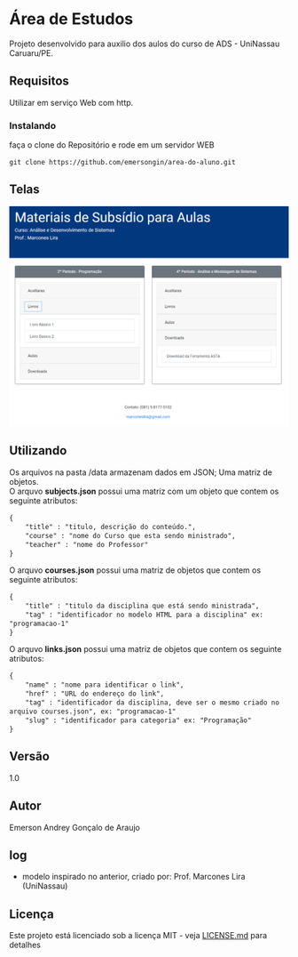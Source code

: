 # Área de Estudos  
Projeto desenvolvido para auxilio dos aulos do curso de ADS - UniNassau Caruaru/PE.

## Requisitos
Utilizar em serviço Web com http.

### Instalando
faça o clone do Repositório e rode em um servidor WEB

```
git clone https://github.com/emersongin/area-do-aluno.git
```
## Telas
![alt text](/screen.png)

## Utilizando

Os arquivos na pasta /data armazenam dados em JSON; Uma matriz de objetos.  
O arquvo <b>subjects.json</b> possui uma matriz com um objeto que contem os seguinte atributos:  

```
{
    "title" : "titulo, descrição do conteúdo.",
    "course" : "nome do Curso que esta sendo ministrado",
    "teacher" : "nome do Professor"
}
```

O arquvo <b>courses.json</b> possui uma matriz de objetos que contem os seguinte atributos:

```
{
    "title" : "titulo da disciplina que está sendo ministrada",
    "tag" : "identificador no modelo HTML para a disciplina" ex: "programacao-1"
}
```

O arquvo <b>links.json</b> possui uma matriz de objetos que contem os seguinte atributos:

```
{
    "name" : "nome para identificar o link",
    "href" : "URL do endereço do link",
    "tag" : "identificador da disciplina, deve ser o mesmo criado no arquivo courses.json", ex: "programacao-1"
    "slug" : "identificador para categoria" ex: "Programação"
}
```

## Versão
1.0

## Autor
Emerson Andrey Gonçalo de Araujo

## log
- modelo inspirado no anterior, criado por: Prof. Marcones Lira (UniNassau)

## Licença
Este projeto está licenciado sob a licença MIT - veja [LICENSE.md](LICENSE.md) para detalhes
